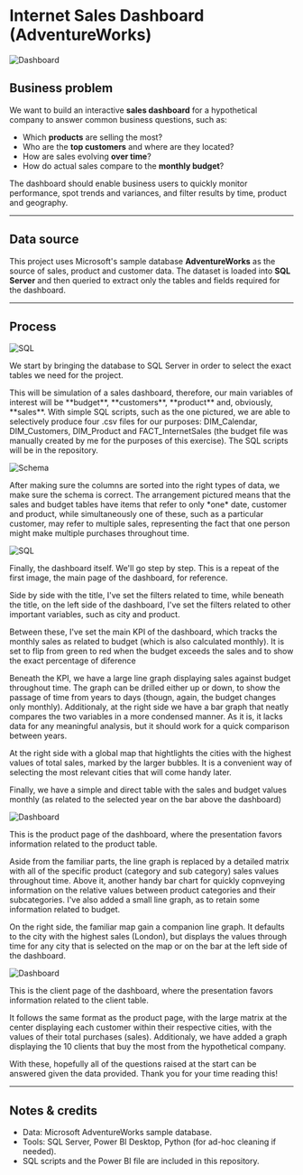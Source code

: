 # Internet Sales Dashboard (AdventureWorks) 
![Dashboard](https://github.com/user-attachments/assets/9845983e-87f2-47c7-b746-9666d7ee3d2a)

## Business problem
We want to build an interactive **sales dashboard** for a hypothetical company to answer common business questions, such as:

- Which **products** are selling the most?  
- Who are the **top customers** and where are they located?  
- How are sales evolving **over time**?  
- How do actual sales compare to the **monthly budget**?

The dashboard should enable business users to quickly monitor performance, spot trends and variances, and filter results by time, product and geography.

---

## Data source
This project uses Microsoft's sample database **AdventureWorks** as the source of sales, product and customer data. The dataset is loaded into **SQL Server** and then queried to extract only the tables and fields required for the dashboard.

---

## Process
![SQL](https://github.com/user-attachments/assets/64eac49d-94cd-41d2-a11a-7ae2f77bed51)
<p>
We start by bringing the database to SQL Server in order to select the exact tables we need for the project. 
</p>
<p>
This will be simulation of a sales dashboard, therefore, our main variables of interest will be **budget**, **customers**, **product** and, obviously, **sales**. With simple SQL scripts, such as the one pictured, we are able to selectively produce four .csv files for our purposes: DIM_Calendar, DIM_Customers, DIM_Product and FACT_InternetSales (the budget file was manually created by me for the purposes of this exercise). The SQL scripts will be in the repository.
</p>

![Schema](https://github.com/user-attachments/assets/d39e27e9-c581-44bd-9549-a7ad589ea694)

<p>
After making sure the columns are sorted into the right types of data, we make sure the schema is correct. The arrangement pictured means that the sales and budget tables have items that refer to only *one* date, customer and product, while simultaneously one of these, such as a particular customer, may refer to multiple sales, representing the fact that one person might make multiple purchases throughout time.
</p>

![SQL](https://github.com/user-attachments/assets/64eac49d-94cd-41d2-a11a-7ae2f77bed51)

<p> Finally, the dashboard itself. We'll go step by step. This is a repeat of the first image, the main page of the dashboard, for reference.
</p>
<p>
Side by side with the title, I've set the filters related to time, while beneath the title, on the left side of the dashboard, I've set the filters related to other important variables, such as city and product.
</p>
<p>
Between these, I've set the main KPI of the dashboard, which tracks the monthly sales as related to budget (which is also calculated monthly). It is set to flip from green to red when the budget exceeds the sales and to show the exact percentage of diference  
</p>
<p>
Beneath the KPI, we have a large line graph displaying sales against budget throughout time. The graph can be drilled either up or down, to show the passage of time from years to days (thougn, again, the budget changes only monthly). Additionaly, at the right side we have a bar graph that neatly compares the two variables in a more condensed manner. As it is, it lacks data for any meaningful analysis, but it should work for a quick comparison between years.
</p>
<p>
At the right side with a global map that hightlights the cities with the highest values of total sales, marked by the larger bubbles. It is a convenient way of selecting the most relevant cities that will come handy later. 
</p>
<p>
Finally, we have a simple and direct table with the sales and budget values monthly (as related to the selected year on the bar above the dashboard) 
</p>

![Dashboard](https://github.com/user-attachments/assets/f18ddc27-977c-40b0-ad18-2ea90145155f)

<p>
This is the product page of the dashboard, where the presentation favors information related to the product table. 
</p>
<p>
Aside from the familiar parts, the line graph is replaced by a detailed matrix with all of the specific product (category and sub category) sales values throughout time. Above it, another handy bar chart for quickly copnveying information on the relative values between product categories and their subcategories. I've also added a small line graph, as to retain some information related to budget. 
</p>
<p>
On the right side, the familiar map gain a companion line graph. It defaults to the city with the highest sales (London), but displays the values through time for any city that is selected on the map or on the bar at the left side of the dashboard.
</p>

![Dashboard](https://github.com/user-attachments/assets/e4d5d845-b0c5-4f2b-b498-018d26de5d9d)

<p>
This is the client page of the dashboard, where the presentation favors information related to the client table. 
</p>
<p>
It follows the same format as the product page, with the large matrix at the center displaying each customer within their respective cities, with the values of their total purchases (sales). Additionaly, we have added a graph displaying the 10 clients that buy the most from the hypothetical company. 
</p>
<p>
With these, hopefully all of the questions raised at the start can be answered given the data provided. Thank you for your time reading this!
</p>

---

## Notes & credits
- Data: Microsoft AdventureWorks sample database.  
- Tools: SQL Server, Power BI Desktop, Python (for ad-hoc cleaning if needed).  
- SQL scripts and the Power BI file are included in this repository.
